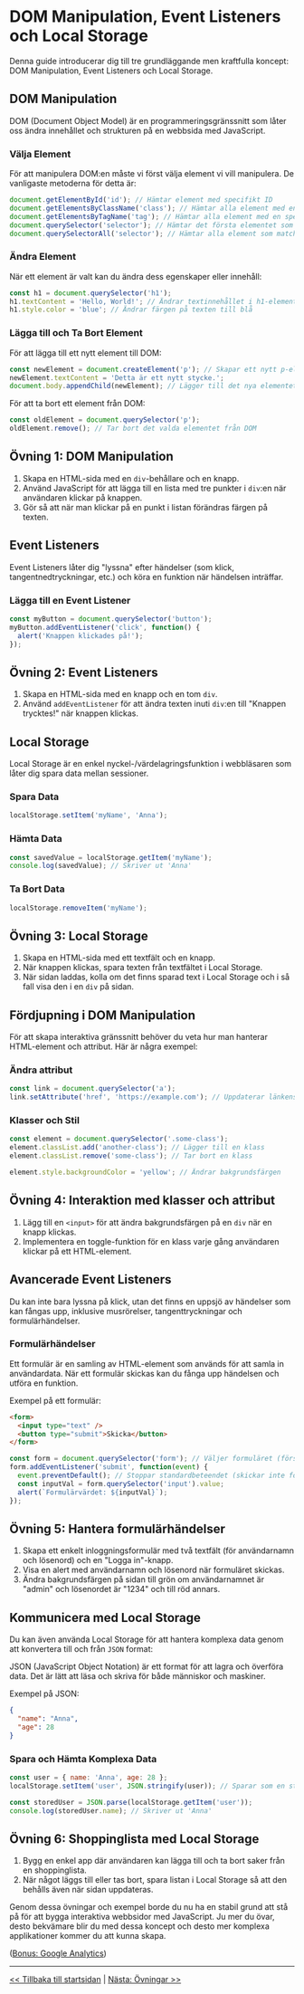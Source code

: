 # DOM Manipulation, Event Listeners och Local Storage

Denna guide introducerar dig till tre grundläggande men kraftfulla koncept: DOM Manipulation, Event Listeners och Local Storage.

## DOM Manipulation

DOM (Document Object Model) är en programmeringsgränssnitt som låter oss ändra innehållet och strukturen på en webbsida med JavaScript.

### Välja Element

För att manipulera DOM:en måste vi först välja element vi vill manipulera. De vanligaste metoderna för detta är:

```javascript
document.getElementById('id'); // Hämtar element med specifikt ID
document.getElementsByClassName('class'); // Hämtar alla element med en specifik klass
document.getElementsByTagName('tag'); // Hämtar alla element med en specifik tagg, t.ex. 'div'
document.querySelector('selector'); // Hämtar det första elementet som matchar CSS-selektorn
document.querySelectorAll('selector'); // Hämtar alla element som matchar CSS-selektorn
```

### Ändra Element

När ett element är valt kan du ändra dess egenskaper eller innehåll:

```javascript
const h1 = document.querySelector('h1');
h1.textContent = 'Hello, World!'; // Ändrar textinnehållet i h1-elementet
h1.style.color = 'blue'; // Ändrar färgen på texten till blå
```

### Lägga till och Ta Bort Element

För att lägga till ett nytt element till DOM:

```javascript
const newElement = document.createElement('p'); // Skapar ett nytt p-element
newElement.textContent = 'Detta är ett nytt stycke.';
document.body.appendChild(newElement); // Lägger till det nya elementet till body i DOM
```

För att ta bort ett element från DOM:

```javascript
const oldElement = document.querySelector('p');
oldElement.remove(); // Tar bort det valda elementet från DOM
```

## Övning 1: DOM Manipulation

1. Skapa en HTML-sida med en `div`-behållare och en knapp.
2. Använd JavaScript för att lägga till en lista med tre punkter i `div`:en när användaren klickar på knappen.
3. Gör så att när man klickar på en punkt i listan förändras färgen på texten.

## Event Listeners

Event Listeners låter dig "lyssna" efter händelser (som klick, tangentnedtryckningar, etc.) och köra en funktion när händelsen inträffar.

### Lägga till en Event Listener

```javascript
const myButton = document.querySelector('button');
myButton.addEventListener('click', function() {
  alert('Knappen klickades på!');
});
```

## Övning 2: Event Listeners

1. Skapa en HTML-sida med en knapp och en tom `div`.
2. Använd `addEventListener` för att ändra texten inuti `div`:en till "Knappen trycktes!" när knappen klickas.

## Local Storage

Local Storage är en enkel nyckel-/värdelagringsfunktion i webbläsaren som låter dig spara data mellan sessioner.

### Spara Data

```javascript
localStorage.setItem('myName', 'Anna');
```

### Hämta Data

```javascript
const savedValue = localStorage.getItem('myName');
console.log(savedValue); // Skriver ut 'Anna'
```

### Ta Bort Data

```javascript
localStorage.removeItem('myName');
```

## Övning 3: Local Storage

1. Skapa en HTML-sida med ett textfält och en knapp.
2. När knappen klickas, spara texten från textfältet i Local Storage.
3. När sidan laddas, kolla om det finns sparad text i Local Storage och i så fall visa den i en `div` på sidan.

## Fördjupning i DOM Manipulation

För att skapa interaktiva gränssnitt behöver du veta hur man hanterar HTML-element och attribut. Här är några exempel:

### Ändra attribut

```javascript
const link = document.querySelector('a');
link.setAttribute('href', 'https://example.com'); // Uppdaterar länkens href-attribute
```

### Klasser och Stil

```javascript
const element = document.querySelector('.some-class');
element.classList.add('another-class'); // Lägger till en klass
element.classList.remove('some-class'); // Tar bort en klass

element.style.backgroundColor = 'yellow'; // Ändrar bakgrundsfärgen
```

## Övning 4: Interaktion med klasser och attribut

1. Lägg till en `<input>` för att ändra bakgrundsfärgen på en `div` när en knapp klickas.
2. Implementera en toggle-funktion för en klass varje gång användaren klickar på ett HTML-element.

## Avancerade Event Listeners

Du kan inte bara lyssna på klick, utan det finns en uppsjö av händelser som kan fångas upp, inklusive musrörelser, tangenttryckningar och formulärhändelser.

### Formulärhändelser

Ett formulär är en samling av HTML-element som används för att samla in användardata. När ett formulär skickas kan du fånga upp händelsen och utföra en funktion.

Exempel på ett formulär:

```html
<form>
  <input type="text" />
  <button type="submit">Skicka</button>
</form>
```

```javascript
const form = document.querySelector('form'); // Väljer formuläret (första formuläret på sidan om det finns flera)
form.addEventListener('submit', function(event) {
  event.preventDefault(); // Stoppar standardbeteendet (skickar inte formuläret)
  const inputVal = form.querySelector('input').value;
  alert(`Formulärvärdet: ${inputVal}`);
});
```

## Övning 5: Hantera formulärhändelser

1. Skapa ett enkelt inloggningsformulär med två textfält (för användarnamn och lösenord) och en "Logga in"-knapp.
2. Visa en alert med användarnamn och lösenord när formuläret skickas.
3. Ändra bakgrundsfärgen på sidan till grön om användarnamnet är "admin" och lösenordet är "1234" och till röd annars.

## Kommunicera med Local Storage

Du kan även använda Local Storage för att hantera komplexa data genom att konvertera till och från `JSON` format:

JSON (JavaScript Object Notation) är ett format för att lagra och överföra data. Det är lätt att läsa och skriva för både människor och maskiner.

Exempel på JSON:

```json
{
  "name": "Anna",
  "age": 28
}
```

### Spara och Hämta Komplexa Data

```javascript
const user = { name: 'Anna', age: 28 };
localStorage.setItem('user', JSON.stringify(user)); // Sparar som en sträng

const storedUser = JSON.parse(localStorage.getItem('user'));
console.log(storedUser.name); // Skriver ut 'Anna'
```

## Övning 6: Shoppinglista med Local Storage

1. Bygg en enkel app där användaren kan lägga till och ta bort saker från en shoppinglista.
2. När något läggs till eller tas bort, spara listan i Local Storage så att den behålls även när sidan uppdateras.

Genom dessa övningar och exempel borde du nu ha en stabil grund att stå på för att bygga interaktiva webbsidor med JavaScript. Ju mer du övar, desto bekvämare blir du med dessa koncept och desto mer komplexa applikationer kommer du att kunna skapa.

([Bonus: Google Analytics](./bonus-1-ga-och-js.md))

---

[<< Tillbaka till startsidan](../README.md) | [Nästa: Övningar >>](./7-ovningar.md)